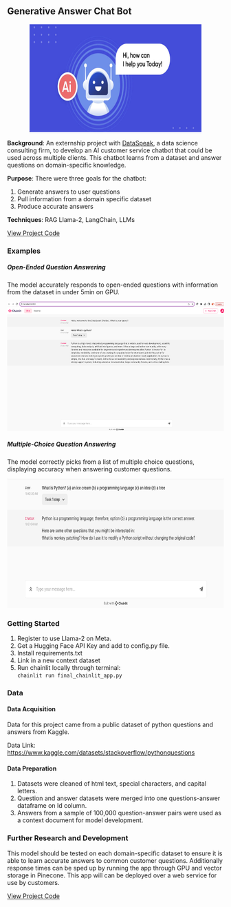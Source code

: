 ## Generative Answer Chat Bot

<p align="center">
  <img src="images/chatbot-image.png"
  width="400"
  height="250"
  alt="Image of a cartoon AI chatbot">
</p>

**Background**: An externship project with <a href="https://dataspeak.co/about" target="_blank">DataSpeak</a>, a data science consulting firm, to develop an AI customer service chatbot that could be used across multiple clients. This chatbot learns from a dataset and answer questions on domain-specific knowledge. 

**Purpose**: There were three goals for the chatbot:    
 1. Generate answers to user questions
 2. Pull information from a domain specific dataset  
 3. Produce accurate answers  

**Techniques**: RAG Llama-2, LangChain, LLMs  

[View Project Code](https://github.com/kellyshreeve/QA-Chatbot/blob/main/final_chainlit_app.py)

### Examples  

##### Open-Ended Question Answering  

The model accurately responds to open-ended questions with information from the dataset in under 5min on GPU.

<p align="center">
  <img src="images/open-ended-question.png"
  width="600"
  height="300"
  alt="Chainlit App open ended question example">
</p>

##### Multiple-Choice Question Answering

The model correctly picks from a list of multiple choice questions, displaying accuracy when answering customer questions.

<p align="center">
  <img src="images/multiple-choice-question.png"
  width="600"
  height="300"
  alt="Chainlit App multiple choice question example">
</p>


### Getting Started  

1. Register to use Llama-2 on Meta.
2. Get a Hugging Face API Key and add to config.py file.
3. Install requirements.txt
4. Link in a new context dataset
5. Run chainlit locally through terminal:  
```chainlit run final_chainlit_app.py```

### Data  

#### Data Acquisition  

Data for this project came from a public dataset of python questions and answers from Kaggle.  

Data Link: https://www.kaggle.com/datasets/stackoverflow/pythonquestions  

#### Data Preparation  

1. Datasets were cleaned of html text, special characters, and capital letters.  
2. Question and answer datasets were merged into one questions-answer dataframe on Id column.  
3. Answers from a sample of 100,000 question-answer pairs were used as a context document for model development.  

### Further Research and Development

This model should be tested on each domain-specific dataset to ensure it is able to learn accurate answers to common customer questions. Additionally response times can be sped up by running the app through GPU and vector storage in Pinecone. This app will can be deployed over a web service for use by customers.


[View Project Code](https://github.com/kellyshreeve/QA-Chatbot/blob/main/final_chainlit_app.py)
